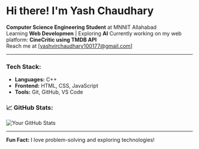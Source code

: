 # Hi there! I'm Yash Chaudhary  

**Computer Science Engineering Student** at MNNIT Allahabad  
Learning **Web Developmen** | Exploring **AI**
Currently working on my web platform: **CineCritic using TMDB API**   
Reach me at [yashvirchaudhary100177@gmail.com]  

---

### Tech Stack:
- **Languages:** C++
- **Frontend:** HTML, CSS, JavaScript  
- **Tools:** Git, GitHub, VS Code  

### 📈 GitHub Stats:
![Your GitHub Stats](https://github-readme-stats.vercel.app/api?username=Yash100177&show_icons=true&theme=radical)

---
**Fun Fact:** I love problem-solving and exploring technologies! 
